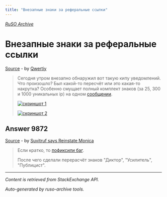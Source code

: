 ```yaml
---
title: "Внезапные знаки за реферальные ссылки"
---
```

<p><i><a href="https://github.com/MSDN-WhiteKnight/ruso-archive/">RuSO Archive</a></i></p>
<h1>Внезапные знаки за реферальные ссылки</h1>
<p><a href="https://ru.meta.stackoverflow.com/questions/9866/%d0%92%d0%bd%d0%b5%d0%b7%d0%b0%d0%bf%d0%bd%d1%8b%d0%b5-%d0%b7%d0%bd%d0%b0%d0%ba%d0%b8-%d0%b7%d0%b0-%d1%80%d0%b5%d1%84%d0%b5%d1%80%d0%b0%d0%bb%d1%8c%d0%bd%d1%8b%d0%b5-%d1%81%d1%81%d1%8b%d0%bb%d0%ba%d0%b8">Source</a> - by <a href="https://ru.meta.stackoverflow.com/users/178988/qwertiy">Qwertiy</a></p>
<blockquote>
<p>Сегодня утром внезапно обнаружил вот такую кипу уведомлений. Что произошло? Был какой-то пересчёт или это какая-то накрутка? Особенно смущает полный комплект знаков (за 25, 300 и 1000 уникальных ip) на одном <a href="//stackoverflow.com/a/6348239/4928642">сообщении</a>.</p>

<p><a href="https://i.stack.imgur.com/I1q5n.png" rel="nofollow noreferrer"><img src="https://i.stack.imgur.com/I1q5n.png" alt="скриншот 1"></a></p>

<p><a href="https://i.stack.imgur.com/oVBJy.png" rel="nofollow noreferrer"><img src="https://i.stack.imgur.com/oVBJy.png" alt="скриншот 2"></a></p>

</blockquote>
<h2>Answer 9872</h2>
<p><a href="https://ru.meta.stackoverflow.com/a/9872/">Source</a> - by <a href="https://ru.meta.stackoverflow.com/users/15479/suvitruf-says-reinstate-monica">Suvitruf says Reinstate Monica</a></p>
<blockquote>
<p>Если кратко, то <a href="https://meta.stackexchange.com/a/340289/260198">пофиксили баг</a>. </p>

<p>После чего сделали перерасчёт знаков "Диктор", "Усилитель", "Публицист".</p>

</blockquote>
<hr/>
<p><i>Content is retrieved from StackExchange API. </i></p>
<p><i>Auto-generated by ruso-archive tools. </i></p>
